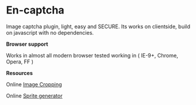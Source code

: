 # En-captcha 
Image captcha plugin, light, easy and SECURE. Its works on clientside, build on javascript with no dependencies.

**Browser support**

Works in almost all modern browser tested working in ( IE-9+, Chrome, Opera, FF )



**Resources**

 Online [Image Cropping](http://croppiconline.com/en)

 Online [Sprite generator](https://www.leshylabs.com/apps/sstool)